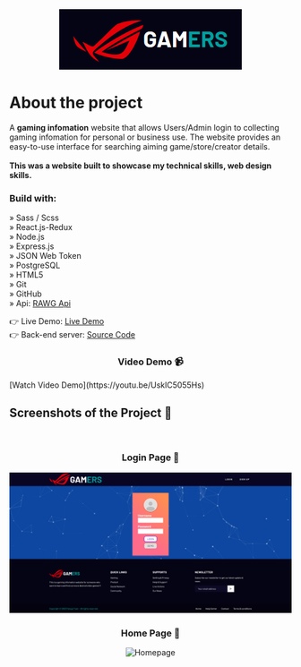 <div align='center'>
  <img style={{ width: '30%' }} src='/public/screenshots/logo.png' alt='Image Description' />
</div>

<h1>About the project</h1>

<p>
  A <b>gaming infomation</b> website that allows Users/Admin login to collecting gaming infomation for personal or business use. The website provides an easy-to-use interface for searching aiming game/store/creator details. <br />
  <br/>
  <b>This was a website built to showcase my technical skills, web design skills.</b>
</p>


<h3>Build with:</h3>

» Sass / Scss <br/>
» React.js-Redux <br/>
» Node.js <br />
» Express.js <br />
» JSON Web Token <br />
» PostgreSQL <br />
» HTML5 <br />
» Git <br />
» GitHub <br />
» Api: <a href='https://rawg.io/apidocs' target="_blank" rel="noopener noreferrer">RAWG Api</a>

👉 Live Demo: <a href='https://gamers-nkbr.onrender.com' target="_blank" rel="noopener noreferrer">Live Demo</a> <br />
👉 Back-end server: <a href='https://github.com/Niko-Yuan/Gamers-website-node.js' target="_blank" rel="noopener noreferrer">Source Code</a>

<h3 align='center'>Video Demo 📹</h3>
[Watch Video Demo](https://youtu.be/UsklC5055Hs)

<h2>Screenshots of the Project 📸</h2>
<br/>
<h3 align='center'>Login Page 🏡</h3>

<div align='center'>
    <img src='/public/screenshots/loginpage.png' alt='Loginpage' />
</div>

<h3 align='center'>Home Page 🏡</h3>

<div align='center'>
    <img src='/public/screenshots/homepage.png' alt='Homepage' />
</div>
